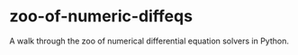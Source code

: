 # zoo-of-numeric-diffeqs
A walk through the zoo of numerical differential equation solvers in Python.
